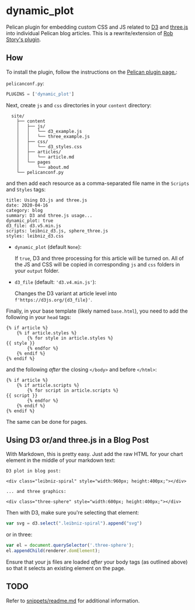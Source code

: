 dynamic_plot
============

Pelican plugin for embedding custom CSS and JS related to [D3](https://d3js.org/) and [three.js](https://threejs.org/) into individual Pelican blog articles. This is a rewrite/extension of [Rob Story's plugin](https://github.com/wrobstory/pelican_dynamic).

How
---
To install the plugin, follow the instructions on the [Pelican plugin page.](https://github.com/getpelican/pelican-plugins): 


`pelicanconf.py`:
```python
PLUGINS = ['dynamic_plot']
```

Next, create `js` and `css` directories in your `content` directory: 
```
  site/
    ├── content
    │   ├── js/
    │   │   └── d3_example.js
    │   │   └── three_example.js
    │   ├── css/
    │   │   └── d3_styles.css
    │   ├── articles/
    │   │   └── article.md
    │   └── pages
    │       └── about.md
    └── pelicanconf.py
```

and then add each resource as a comma-separated file name in the `Scripts` and `Styles` tags: 
```
title: Using D3.js and three.js
date: 2020-04-16
category: blog
summary: D3 and three.js usage...
dynamic_plot: true
d3_file: d3.v5.min.js
scripts: leibniz_d3.js, sphere_three.js
styles: leibniz_d3.css
```

- `dynamic_plot` (default `None`): 
  
  If `true`, D3 and three processing for this article will be turned on. All of the JS and CSS will be copied in corresponding `js` and `css` folders in your `output` folder. 

- `d3_file` (default: `'d3.v4.min.js'`): 
  
  Changes the D3 variant at article level into `f'https://d3js.org/{d3_file}'`. 

Finally, in your base template (likely named `base.html`), you need to add the following in your `head` tags: 
```
{% if article %}
    {% if article.styles %}
        {% for style in article.styles %}
{{ style }}
        {% endfor %}
    {% endif %}
{% endif %}
```
and the following *after* the closing `</body>` and before `</html>`: 
```
{% if article %}
    {% if article.scripts %}
        {% for script in article.scripts %}
{{ script }}
        {% endfor %}
    {% endif %}
{% endif %}
```
The same can be done for pages.

Using D3 or/and three.js in a Blog Post
------------------------------------
With Markdown, this is pretty easy. Just add the raw HTML for your chart element in the middle of your markdown text: 

```
D3 plot in blog post: 

<div class="leibniz-spiral" style="width:960px; height:400px;"></div>

... and three graphics:

<div class="three-sphere" style="width:600px; height:400px;"></div>
```

Then with D3, make sure you're selecting that element: 

```javascript
var svg = d3.select(".leibniz-spiral").append("svg")
```
or in three:
```javascript
var el = document.querySelector('.three-sphere');
el.appendChild(renderer.domElement);
```


Ensure that your js files are loaded *after* your body tags (as outlined above) so that it selects an existing element on the page. 


TODO
----

Refer to [snippets/readme.md](snippets/readme.md) for additional information.
